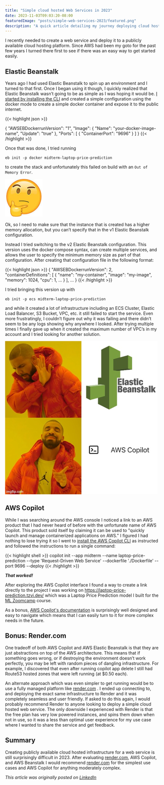 ```yaml
---
title: "Simple cloud hosted Web Services in 2023"
date: 2023-11-03T09:03:20-08:00
featuredImage: "posts/simple-web-services-2023/featured.png"
description: "A quick article detailing my journey deploying cloud hosted web services for the Laptop Price Prediction project"
---
```


I recently needed to create a web service and deploy it to a publicly available cloud hosting platform. Since AWS had been my goto for the past few years I turned there first to see if there was an easy way to get started easily.

## Elastic Beanstalk

Years ago I had used Elastic Beanstalk to spin up an environment and I turned to that first. Once I began using it though, I quickly realized that Elastic Beanstalk wasn’t going to be as simple as I was hoping it would be. [I started by installing the CLI](https://github.com/aws/aws-elastic-beanstalk-cli-setup) and created a simple configuration using the docker mode to create a simple docker container and expose it to the public internet.

{{< highlight json >}}

{
  "AWSEBDockerrunVersion": "1",
  "Image": {
    "Name": "your-docker-image-name",
    "Update": "true"
  },
  "Ports": [
    {
      "ContainerPort": "9696"
    }
  ]
}
{{< /highlight >}}


Once that was done, I tried running 

```
eb init -p docker midterm-laptop-price-prediction 
```

to create the stack and unfortunately this failed on build with an `Out of Memory Error`.

![Hugo logo](./thinking.jpeg)

Ok, so I need to make sure that the instance that is created has a higher memory allocation, but you can’t specify that in the v1 Elastic Beanstalk configuration. 

Instead I tried switching to the v2 Elastic Beanstalk configuration. This version uses the docker compose syntax, can create multiple services, and allows the user to specify the minimum memory size as part of that configuration. After creating that configuration file in the following format:

{{< highlight json >}}
{
  "AWSEBDockerrunVersion": 2,
  "containerDefinitions": [
    {
      "name": "my-container",
      "image": "my-image",
      "memory": 1024,
      "cpu": 1,
      ...
    }
  ],
  ...
} 
{{< /highlight >}}

I tried bringing this version up with 

```
eb init -p ecs midterm-laptop-price-prediction 
```

and while it created a lot of infrastructure including an ECS Cluster, Elastic Load Balancer, S3 Bucket, VPC, etc. it still failed to start the service. Even more frustratingly, I couldn’t figure out why it was failing and there didn’t seem to be any logs showing why anywhere I looked. After trying multiple times I finally gave up when it created the maximum number of VPC’s in my account and I tried looking for another solution.

![Hugo logo](./Drake-elastic-copilot.jpeg)

## AWS Copilot

While I was searching around the AWS console I noticed a link to an AWS product that I had never heard of before with the unfortunate name of AWS Copilot. This product sold itself by claiming it can be used to "quickly launch and manage containerized applications on AWS." I figured I had nothing to lose trying it so I went to [install the AWS Copilot CLI](https://docs.aws.amazon.com/AmazonECS/latest/developerguide/AWS_Copilot.html) as instructed and followed the instructions to run a single command:

{{< highlight shell >}}
copilot init --app midterm --name laptop-price-prediction --type 'Request-Driven Web Service' --dockerfile './Dockerfile' --port 9696 --deploy
{{< /highlight >}}

**_That worked!_**

After exploring the AWS Copilot interface I found a way to create a link directly to the project I was working on https://laptop-price-prediction.tzvi.dev/ which was a Laptop Price Prediction model I built for the [ML Zoomcamp](http://mlzoomcamp.com/) course.

As a bonus, [AWS Copilot's documentation](https://aws.github.io/copilot-cli/) is surprisingly well designed and easy to navigate which means that I can easily turn to it for more complex needs in the future. 

## Bonus: Render.com

One tradeoff of both AWS Copilot and AWS Elastic Beanstalk is that they are just abstractions on top of the AWS architecture. This means that if something goes wrong, or if destroying the environment doesn’t work perfectly, you may be left with random pieces of dangling infrastructure. For example, I discovered that even after running copilot app delete I still had Route53 hosted zones that were left running (at $0.50 each).

An alternate approach which was even simpler to get running would be to use a fully managed platform like [render.com](https://www.render.com) . I ended up connecting to, and deploying the exact same infrastructure to Render and it was completely seamless and user friendly. If asked to do this again, I would probably recommend Render to anyone looking to deploy a simple cloud hosted web service. The only downside I experienced with Render is that the free plan has very low powered instances, and spins them down when not in use, so it was a less than optimal user experience for my use case where I wanted to share the service and get feedback.

## Summary

Creating publicly available cloud hosted infrastructure for a web service is still surprisingly difficult in 2023. After evaluating [render.com](https://www.render.com), AWS Copilot, and AWS Beanstalk I would recommend [render.com](https://www.render.com) for the simplest use cases and AWS Copilot for anything moderately complex.

_This article was originally posted on [LinkedIn](https://www.linkedin.com/pulse/simple-cloud-hosted-web-services-2023-tzvi-friedman-iexee)_
